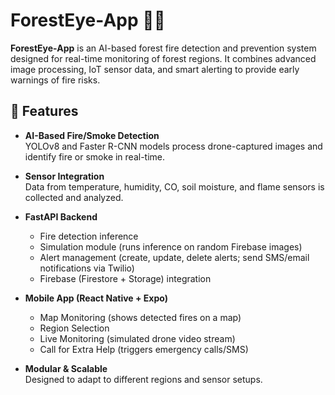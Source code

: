 # ForestEye-App 🌲🔥

**ForestEye-App** is an AI-based forest fire detection and prevention system designed for real-time monitoring of forest regions. It combines advanced image processing, IoT sensor data, and smart alerting to provide early warnings of fire risks.

## 🚀 Features

- **AI-Based Fire/Smoke Detection**  
  YOLOv8 and Faster R-CNN models process drone-captured images and identify fire or smoke in real-time.

- **Sensor Integration**  
  Data from temperature, humidity, CO, soil moisture, and flame sensors is collected and analyzed.

- **FastAPI Backend**  
  - Fire detection inference
  - Simulation module (runs inference on random Firebase images)
  - Alert management (create, update, delete alerts; send SMS/email notifications via Twilio)
  - Firebase (Firestore + Storage) integration

- **Mobile App (React Native + Expo)**  
  - Map Monitoring (shows detected fires on a map)
  - Region Selection
  - Live Monitoring (simulated drone video stream)
  - Call for Extra Help (triggers emergency calls/SMS)

- **Modular & Scalable**  
  Designed to adapt to different regions and sensor setups.


